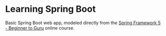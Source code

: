 # Learning Spring Boot

Basic Spring Boot web app, modeled directly from the [Spring Framework 5 - Beginner to Guru](https://www.udemy.com/testing-spring-boot-beginner-to-guru/?couponCode=GITHUB_REPO) online course.
